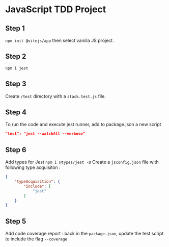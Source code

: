 # JavaScript TDD Project

## Step 1 
`npm init @vitejs/app` then select vanilla JS project.

## Step 2 
`npm i jest`

## Step 3
Create `/test` directory with a `stack.test.js` file.

## Step 4
To run the code and execute jest runner, add to package.json a new script 
```json
"test": "jest --watchAll --verbose"
```

## Step 6
Add types for Jest
`npm i @types/jest -D`
Create a `jsconfig.json` file with following type acquisiton :
```json
{
    "typeAcquisition": {
        "include": [
            "jest"
        ]
    }
}
```

## Step 5
Add code coverage report : back in the `package.json`, update the test script to include the flag `--coverage`
